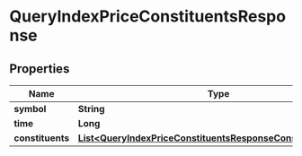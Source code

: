 

# QueryIndexPriceConstituentsResponse


## Properties

| Name | Type | Description | Notes |
|------------ | ------------- | ------------- | -------------|
|**symbol** | **String** |  |  [optional] |
|**time** | **Long** |  |  [optional] |
|**constituents** | [**List&lt;QueryIndexPriceConstituentsResponseConstituentsInner&gt;**](QueryIndexPriceConstituentsResponseConstituentsInner.md) |  |  [optional] |



